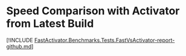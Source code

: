 # Speed Comparison with Activator from Latest Build

[!INCLUDE [FastActivator.Benchmarks.Tests.FastVsActivator-report-github.md](../../FastActivator.Benchmarks/bin/Release/net8.0/BenchmarkDotNet.Artifacts/results/FastActivator.Benchmarks.Tests.FastVsActivator-report-github.md)]
